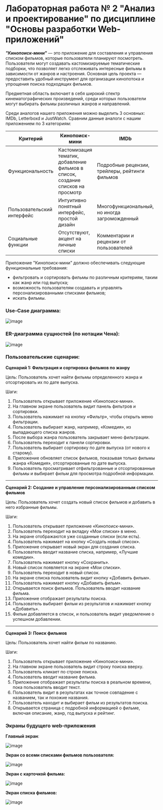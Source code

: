 # Лабораторная работа № 2 "Анализ и проектирование" по дисциплине "Основы разработки Web-приложений"

***"Кинопоиск-мини"*** — это приложение для составления и управления списком фильмов, которые пользователи планируют посмотреть. Пользователи могут создавать кастомизируемые тематические подборки, что позволяет легко отслеживать интересные фильмы в зависимости от жанров и настроения. Основная цель проекта — предоставить удобный инструмент для организации кинопотока и упрощения поиска подходящих фильмов.

Предметная область включает в себя широкий спектр кинематографических произведений, среди которых пользователи могут выбирать фильмы различных жанров и направлений.

Среди аналогов нашего приложения можно выделить 3 основных: IMDb, Letterboxd и JustWatch. Сравним данные аналоги с нашим приложением по 3 категориям:


| Критерий | Кинопоиск-мини | IMDb | Letterboxd | JustWatch |
|---------------------------|-------------------------------|---------------------------|----------------------------------|---------------------------------|
| Функциональность | Кастомизация тематик, добавление фильмов в список, создание списков на просмотр | Подробные рецензии, трейлеры, рейтинги фильмов | Социальное взаимодействие, оценки фильмов | Поиск фильмов по платформам |
| Пользовательский интерфейс | Интуитивно понятный интерфейс, простой дизайн | Многофункциональный, но иногда загроможденный | Минималистичный и удобный | Простой, но ограниченный функционал |
| Социальные функции | Отсутствуют, акцент на личные списки | Комментарии и рецензии от пользователей | Социальные взаимодействия, друзья, обмен мнениями | Отсутствуют, акцент на функциональности поиска |

Приложение "Кинопоиск-мини" должно обеспечивать следующие функциональные требования:
* фильтровать и сортировать фильмы по различным критериям, таким как жанр или год выпуска;
* возможность пользователям создавать и управлять персонализированными списками фильмов;
* искать фильмы.

### Use-Case диаграмма:
![image](https://github.com/user-attachments/assets/dd9b8080-d481-4ffa-839a-1149a7814c9c)

### ER-диаграмма сущностей (по нотации Чена):
![image](https://github.com/user-attachments/assets/99be4840-2881-4d39-ba26-8b0c1d163c27)

### Пользовательские сценарии:
**Сценарий 1: Фильтрация и сортировка фильмов по жанру**

Цель: Пользователь хочет найти фильмы определенного жанра и отсортировать их по дате выпуска.

Шаги:
1. Пользователь открывает приложение «Кинопоиск-мини».
2. На главном экране пользователь видит панель фильтров и сортировки.
3. Пользователь нажимает на кнопку «Фильтр», чтобы открыть меню фильтрации.
4. Пользователь выбирает жанр, например, «Комедия», из выпадающего списка жанров.
5. После выбора жанра пользователь закрывает меню фильтрации.
6. Пользователь переходит к панели сортировки.
7. Пользователь выбирает сортировку по дате выпуска (от нового к старому).
8. Приложение обновляет список фильмов, показывая только фильмы жанра «Комедия», отсортированные по дате выпуска.
9. Пользователь просматривает отфильтрованные и отсортированные фильмы и выбирает фильм для просмотра подробной информации.

---

**Сценарий 2: Создание и управление персонализированным списком фильмов**

Цель: Пользователь хочет создать новый список фильмов и добавить в него избранные фильмы.

Шаги:
1. Пользователь открывает приложение «Кинопоиск-мини».
2. Пользователь переходит на вкладку «Мои списки» в меню.
3. На экране отображаются уже созданные списки (если есть).
4. Пользователь нажимает на кнопку «Создать новый список».
5. Приложение открывает новый экран для создания списка.
6. Пользователь вводит название списка, например, «Лучшие комедии».
7. Пользователь нажимает кнопку «Сохранить».
8. Новый список появляется на экране «Мои списки».
9. Пользователь переходит в новый список.
10. На экране списка пользователь видит кнопку «Добавить фильм».
11. Пользователь нажимает кнопку «Добавить фильм».
12. Открывается поиск фильмов. Пользователь вводит название фильма.
13. Приложение отображает результаты поиска.
14. Пользователь выбирает фильм из результатов и нажимает кнопку «Добавить».
15. Фильм добавляется в список, и пользователь видит уведомление о успешном добавлении.

---

**Сценарий 3: Поиск фильмов**

Цель: Пользователь хочет найти фильм по названию.

Шаги:
1. Пользователь открывает приложение «Кинопоиск-мини».
2. На главном экране пользователь видит строку поиска вверху.
3. Пользователь кликает по строке поиска.
4. Пользователь вводит название фильма.
5. Приложение отображает результаты поиска в реальном времени, пока пользователь вводит текст.
6. Пользователь видит в результатах как точное совпадение с названием, так и похожие названия.
7. Пользователь находит и выбирает фильм из результатов поиска.
8. Открывается страница с подробной информацией о фильме, включая описание, жанр, год выпуска и рейтинг.


### Экраны будущего web-приложения 
**Главный экран**:

![image](https://github.com/user-attachments/assets/817a69e7-af1f-426c-9f5a-892a2cef42bb)

**Экран со всеми списками фильмов пользователя:**

![image](https://github.com/user-attachments/assets/213de02b-9752-4f3d-9e61-492b940ce185)

**Экран с карточкой фильма:**

![image](https://github.com/user-attachments/assets/05d644eb-f138-4214-98bc-f5b0ade5ea42)

**Экран списка фильмов:**

![image](https://github.com/user-attachments/assets/8f8c9a40-fc50-4921-8d59-b34102b3015e)


